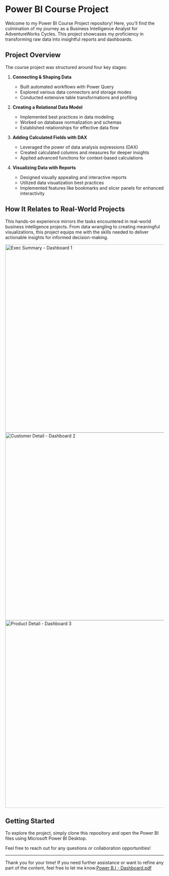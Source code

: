 # Power BI Course Project

Welcome to my Power BI Course Project repository! Here, you'll find the culmination of my journey as a Business Intelligence Analyst for AdventureWorks Cycles. This project showcases my proficiency in transforming raw data into insightful reports and dashboards.

## Project Overview

The course project was structured around four key stages:

1. **Connecting & Shaping Data**
   - Built automated workflows with Power Query
   - Explored various data connectors and storage modes
   - Conducted extensive table transformations and profiling

2. **Creating a Relational Data Model**
   - Implemented best practices in data modeling
   - Worked on database normalization and schemas
   - Established relationships for effective data flow

3. **Adding Calculated Fields with DAX**
   - Leveraged the power of data analysis expressions (DAX)
   - Created calculated columns and measures for deeper insights
   - Applied advanced functions for context-based calculations

4. **Visualizing Data with Reports**
   - Designed visually appealing and interactive reports
   - Utilized data visualization best practices
   - Implemented features like bookmarks and slicer panels for enhanced interactivity

## How It Relates to Real-World Projects

This hands-on experience mirrors the tasks encountered in real-world business intelligence projects. From data wrangling to creating meaningful visualizations, this project equips me with the skills needed to deliver actionable insights for informed decision-making.

<img width="598" alt="Exec Summary - Dashboard 1" src="https://github.com/RTNGowda/Business-Intelligence-Solution-using-Power-B.I/assets/125819360/9d40034e-b9ea-4558-8b54-8d3788ab0afb">
<img width="597" alt="Customer Detail - Dashboard 2" src="https://github.com/RTNGowda/Business-Intelligence-Solution-using-Power-B.I/assets/125819360/1d8cf43e-a401-429a-a5ed-8ad2e1202f2c">
<img width="597" alt="Product Detail - Dashboard 3" src="https://github.com/RTNGowda/Business-Intelligence-Solution-using-Power-B.I/assets/125819360/9f3ba7f4-0ffd-497f-ab17-34199a7ac291">

## Getting Started

To explore the project, simply clone this repository and open the Power BI files using Microsoft Power BI Desktop.

Feel free to reach out for any questions or collaboration opportunities!



---


Thank you for your time! If you need further assistance or want to refine any part of the content, feel free to let me know.[Power B.I - Dashboard.pdf](https://github.com/RTNGowda/Business-Intelligence-Solution-using-Power-B.I/files/12629339/Power.B.I.-.Dashboard.pdf)
